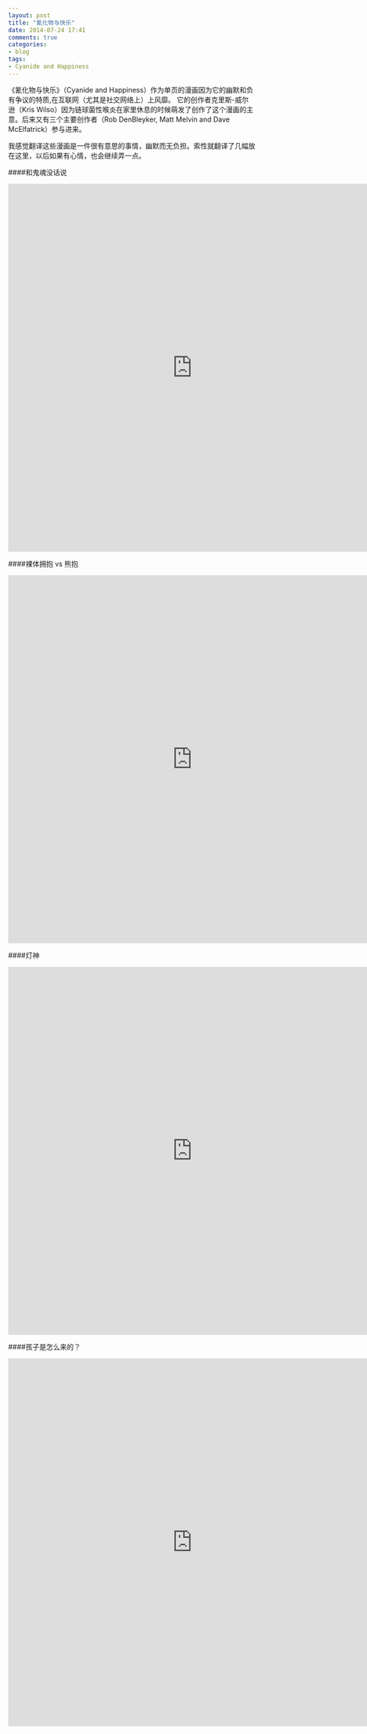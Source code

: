 ```yaml
---
layout: post
title: "氰化物与快乐"
date: 2014-07-24 17:41
comments: true
categories: 
- blog
tags:
- Cyanide and Happiness
---
```


《氰化物与快乐》（Cyanide and Happiness）作为单页的漫画因为它的幽默和负有争议的特质,在互联网（尤其是社交网络上）上风靡。  它的创作者克里斯-威尔逊（Kris Wilso）因为链球菌性喉炎在家里休息的时候萌发了创作了这个漫画的主意。后来又有三个主要创作者（Rob DenBleyker, Matt Melvin and Dave McElfatrick）参与进来。

我感觉翻译这些漫画是一件很有意思的事情，幽默而无负担。索性就翻译了几幅放在这里，以后如果有心情，也会继续弄一点。

####和鬼魂没话说

<iframe src="https://www.flickr.com/photos/81249546@N07/14730988602/player/" width="750" height="750" frameborder="0" allowfullscreen webkitallowfullscreen mozallowfullscreen oallowfullscreen msallowfullscreen></iframe>


####裸体拥抱 vs 熊抱

<iframe src="https://www.flickr.com/photos/81249546@N07/14544768089/player/" width="750" height="750" frameborder="0" allowfullscreen webkitallowfullscreen mozallowfullscreen oallowfullscreen msallowfullscreen></iframe>


####灯神

<iframe src="https://www.flickr.com/photos/81249546@N07/14708526076/player/" width="750" height="750" frameborder="0" allowfullscreen webkitallowfullscreen mozallowfullscreen oallowfullscreen msallowfullscreen></iframe>

####孩子是怎么来的？

<iframe src="https://www.flickr.com/photos/81249546@N07/14731662675/player/" width="750" height="750" frameborder="0" allowfullscreen webkitallowfullscreen mozallowfullscreen oallowfullscreen msallowfullscreen></iframe>
